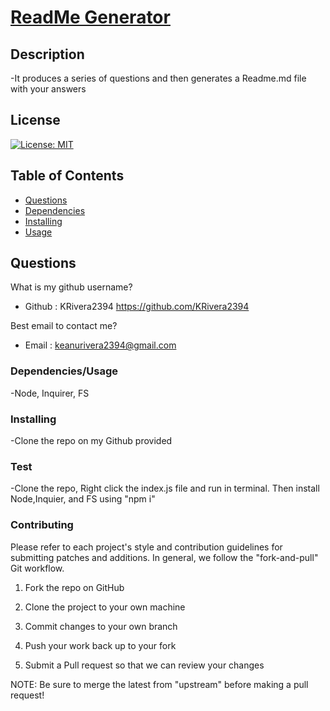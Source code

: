 
# <u>ReadMe Generator</u>

## Description 
-It produces a series of questions and then generates a Readme.md file with your answers

## License
[![License: MIT](https://img.shields.io/badge/License-MIT-yellow.svg)](https://opensource.org/licenses/MIT)


## Table of Contents 
- [Questions](#questions) 
- [Dependencies](#dependencies) 
- [Installing](#installing) 
- [Usage](#usage) 

## Questions 

What is my github username? 
- Github : KRivera2394
https://github.com/KRivera2394


Best email to contact me?
- Email : keanurivera2394@gmail.com


### Dependencies/Usage 
<p>-Node, Inquirer, FS</p>



### Installing  
<p>-Clone the repo on my Github provided</p>  


### Test 
<p>-Clone the repo, Right click the index.js file and run in terminal. Then install Node,Inquier, and FS using "npm i"</p>


### Contributing 
<p>Please refer to each project's style and contribution guidelines for submitting patches and additions. In general, we follow the "fork-and-pull" Git workflow.</p>


1. Fork the repo on GitHub

2. Clone the project to your own machine

3. Commit changes to your own branch

4. Push your work back up to your fork

5. Submit a Pull request so that we can review your changes

NOTE: Be sure to merge the latest from "upstream" before making a pull request!



    